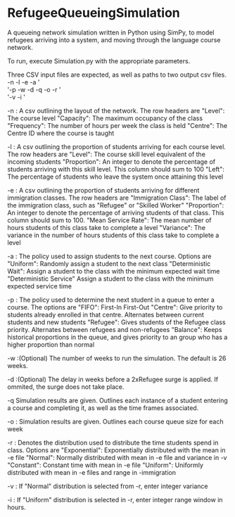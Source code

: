 # RefugeeQueueingSimulation
A queueing network simulation written in Python using SimPy, to model refugees arriving into a system, and moving through the language course network.

To run, execute Simulation.py with the appropriate parameters.

Three CSV input files are expected, as well as paths to two output csv files.
-n <network csv> -l <level csv> -e <econ csv> -a <assignment policy> ' \
                  '-p <priority policy> -w <weeks> -d <surge delay> -q <output csv> -o <output weekly queue> -r <probability distribution>' \
                  '-v <variance> -i <range window>'

-n <network csv>:	A csv outlining the layout of the network. The row headers are 
	"Level": The course level 
	"Capacity": The maximum occupancy of the class
	"Frequency": The number of hours per week the class is held
	"Centre": The Centre ID where the course is taught
	
-l <level csv>:		A csv outlining the proportion of students arriving for each course level. The row headers are
	"Level": The course skill level equivalent of the incoming students
	"Proportion": An integer to denote the percentage of students arriving with this skill level. This column should sum to 100
	"Left": The percentage of students who leave the system once attaining this level
	
-e <immigration csv>:		A csv outlining the proportion of students arriving for different immigration classes. The row headers are
	"Immigration Class": The label of the immigration class, such as "Refugee" or "Skilled Worker"
	"Proportion": An integer to denote the percentage of arriving students of that class. This column should sum to 100.
	"Mean Service Rate": The mean number of hours students of this class take to complete a level
	"Variance": The variance in the number of hours students of this class take to complete a level
	
-a <assignment policy>:		The policy used to assign students to the next course. Options are
	"Uniform": Randomly assign a student to the next class
	"Deterministic Wait": Assign a student to the class with the minimum expected wait time
	"Deterministic Service" Assign a student to the class with the minimum expected service time

-p <priority policy>:		The policy used to determine the next student in a queue to enter a course. The options are
	"FIFO": First-In First-Out
	"Centre": Give priority to students already enrolled in that centre. Alternates between current students and new students
	"Refugee": Gives students of the Refugee class priority. Alternates between refugees and non-refugees
	"Balance": Keeps historical proportions in the queue, and gives priority to an group who has a higher proportion than normal
	
-w <weeks>:(Optional)		The number of weeks to run the simulation. The default is 26 weeks.

-d <surge delay>:(Optional) The delay in weeks before a 2xRefugee surge is applied. If ommited, the surge does not take place.

-q <output csv>  			Simulation results are given. Outlines each instance of a student entering a course and completing it, as well as the time frames associated.

-o <output weekly queue>:	Simulation results are given. Outlines each course queue size for each week

-r <probability distribution>: 	Denotes the distribution used to distribute the time students spend in class. Options are
	"Exponential":	Exponentially distributed with the mean in -e file
	"Normal":		Normally distributed with mean in -e file and variance in -v
	"Constant":		Constant time with mean in -e file
	"Uniform":		Uniformly distributed with mean in -e files and range in -immigration
	
-v <variance>:				If "Normal" distribution is selected from -r, enter integer variance
 
-i <range window>: 			If "Uniform" distribution is selected in -r, enter integer range window in hours.	
